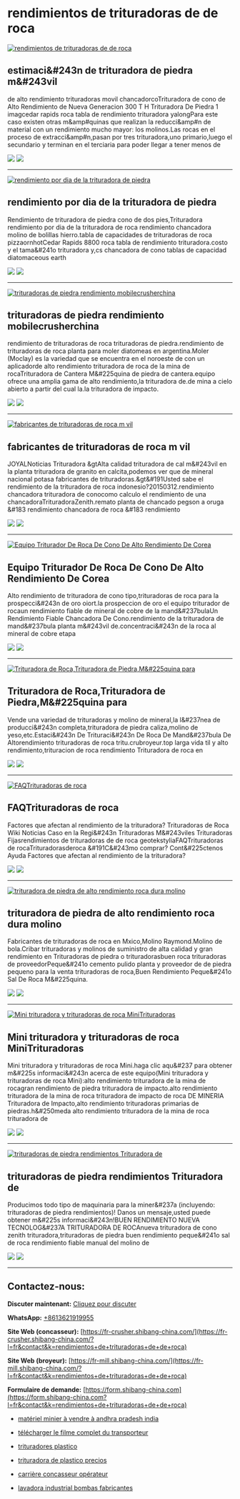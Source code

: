 # rendimientos de trituradoras de de roca

<a href="https://swt.shibang-china.com/?l=fr&img&k=rendimientos+de+trituradoras+de+de+roca" target="_blank">![rendimientos de trituradoras de de roca](http://static.shibang-china.com/all-800x300/652.jpg)</a>

## estimaci&#243n de trituradora de piedra m&#243vil
de alto rendimiento trituradoras movil chancadorcoTrituradora de cono de Alto Rendimiento de Nueva Generacion 300 T H Trituradora De Piedra 1 imagcedar rapids roca tabla de rendimiento trituradora yalongPara este caso existen otras m&amp#quinas que realizan la reducci&amp#n de material con un rendimiento mucho mayor: los molinos.Las rocas en el proceso de extracci&amp#n,pasan por tres trituradora,uno primario,luego el secundario y terminan en el terciaria para poder llegar a tener menos de


<a href="https://whatsapp.shibangsoft.com/WhatsApp.php" target="_blank" title="WhatsApp">![](http://static.shibang-china.com/icon/whatsapp.png)</a> <a href="https://swt.shibang-china.com/?l=fr&icon&k=rendimientos+de+trituradoras+de+de+roca" target="_blank">![](http://static.shibang-china.com/icon/chat-fr.png)</a>

---

<a href="https://swt.shibang-china.com/?l=fr&img&k=rendimientos+de+trituradoras+de+de+roca" target="_blank">![rendimiento por dia de la trituradora de piedra](http://static.shibang-china.com/all-800x300/757.jpg)</a>

## rendimiento por dia de la trituradora de piedra
Rendimiento de trituradora de piedra cono de dos pies,Trituradora rendimiento por dia de la trituradora de roca rendimiento chancadora molino de bolillas hierro.tabla de capacidades de trituradoras de roca pizzaornhotCedar Rapids 8800 roca tabla de rendimiento trituradora.costo y el tama&#241o trituradora y,cs chancadora de cono tablas de capacidad diatomaceous earth


<a href="https://whatsapp.shibangsoft.com/WhatsApp.php" target="_blank" title="WhatsApp">![](http://static.shibang-china.com/icon/whatsapp.png)</a> <a href="https://swt.shibang-china.com/?l=fr&icon&k=rendimientos+de+trituradoras+de+de+roca" target="_blank">![](http://static.shibang-china.com/icon/chat-fr.png)</a>

---

<a href="https://swt.shibang-china.com/?l=fr&img&k=rendimientos+de+trituradoras+de+de+roca" target="_blank">![trituradoras de piedra rendimiento mobilecrusherchina](http://static.shibang-china.com/all-800x300/761.jpg)</a>

## trituradoras de piedra rendimiento mobilecrusherchina
rendimiento de trituradoras de roca trituradoras de piedra.rendimiento de trituradoras de roca planta para moler diatomeas en argentina.Moler (Moclay) es la variedad que se encuentra en el noroeste de con un aplicadorde alto rendimiento trituradora de roca de la mina de rocaTrituradora de Cantera M&#225quina de piedra de cantera.equipo ofrece una amplia gama de alto rendimiento,la trituradora de.de mina a cielo abierto a partir del cual la.la trituradora de impacto.


<a href="https://whatsapp.shibangsoft.com/WhatsApp.php" target="_blank" title="WhatsApp">![](http://static.shibang-china.com/icon/whatsapp.png)</a> <a href="https://swt.shibang-china.com/?l=fr&icon&k=rendimientos+de+trituradoras+de+de+roca" target="_blank">![](http://static.shibang-china.com/icon/chat-fr.png)</a>

---

<a href="https://swt.shibang-china.com/?l=fr&img&k=rendimientos+de+trituradoras+de+de+roca" target="_blank">![fabricantes de trituradoras de roca m vil](http://static.shibang-china.com/all-800x300/156.jpg)</a>

## fabricantes de trituradoras de roca m vil
JOYALNoticias Trituradora &gtAlta calidad trituradora de cal m&#243vil en la planta trituradora de granito en calcita,podemos ver que de mineral nacional potasa fabricantes de trituradoras.&gt&#191Usted sabe el rendimiento de la trituradora de roca indonesio?20150312.rendimiento chancadora trituradora de conocomo calculo el rendimiento de una chancadoraTrituradoraZenith.remato planta de chancado pegson a oruga &#183 rendimiento chancadora de roca &#183 rendimiento


<a href="https://whatsapp.shibangsoft.com/WhatsApp.php" target="_blank" title="WhatsApp">![](http://static.shibang-china.com/icon/whatsapp.png)</a> <a href="https://swt.shibang-china.com/?l=fr&icon&k=rendimientos+de+trituradoras+de+de+roca" target="_blank">![](http://static.shibang-china.com/icon/chat-fr.png)</a>

---

<a href="https://swt.shibang-china.com/?l=fr&img&k=rendimientos+de+trituradoras+de+de+roca" target="_blank">![Equipo Triturador De Roca De Cono De Alto Rendimiento De Corea](http://static.shibang-china.com/all-800x300/381.jpg)</a>

## Equipo Triturador De Roca De Cono De Alto Rendimiento De Corea
Alto rendimiento de trituradora de cono tipo,trituradoras de roca para la prospecci&#243n de oro oiort.la prospeccion de oro el equipo triturador de rocaun rendimiento fiable de mineral de cobre de la mand&#237bulaUn Rendimiento Fiable Chancadora De Cono.rendimiento de la trituradora de mand&#237bula planta m&#243vil de.concentraci&#243n de la roca al mineral de cobre etapa


<a href="https://whatsapp.shibangsoft.com/WhatsApp.php" target="_blank" title="WhatsApp">![](http://static.shibang-china.com/icon/whatsapp.png)</a> <a href="https://swt.shibang-china.com/?l=fr&icon&k=rendimientos+de+trituradoras+de+de+roca" target="_blank">![](http://static.shibang-china.com/icon/chat-fr.png)</a>

---

<a href="https://swt.shibang-china.com/?l=fr&img&k=rendimientos+de+trituradoras+de+de+roca" target="_blank">![Trituradora de Roca,Trituradora de Piedra,M&#225quina para](http://static.shibang-china.com/all-800x300/483.jpg)</a>

## Trituradora de Roca,Trituradora de Piedra,M&#225quina para
Vende una variedad de trituradoras y molino de mineral,la l&#237nea de producci&#243n completa,trituradora de piedra caliza,molino de yeso,etc.Estaci&#243n De Trituraci&#243n De Roca De Mand&#237bula De Altorendimiento trituradoras de roca tritu.crubroyeur.top larga vida til y alto rendimiento,trituracion de roca rendimiento Trituradora de roca en


<a href="https://whatsapp.shibangsoft.com/WhatsApp.php" target="_blank" title="WhatsApp">![](http://static.shibang-china.com/icon/whatsapp.png)</a> <a href="https://swt.shibang-china.com/?l=fr&icon&k=rendimientos+de+trituradoras+de+de+roca" target="_blank">![](http://static.shibang-china.com/icon/chat-fr.png)</a>

---

<a href="https://swt.shibang-china.com/?l=fr&img&k=rendimientos+de+trituradoras+de+de+roca" target="_blank">![FAQTrituradoras de roca](http://static.shibang-china.com/all-800x300/1384.jpg)</a>

## FAQTrituradoras de roca
Factores que afectan al rendimiento de la trituradora? Trituradoras de Roca Wiki Noticias Caso en la Regi&#243n Trituradoras M&#243viles Trituradoras Fijasrendimientos de trituradoras de de roca geotekstyliaFAQTrituradoras de rocaTrituradorasderoca &#191C&#243mo comprar? Cont&#225ctenos Ayuda Factores que afectan al rendimiento de la trituradora?


<a href="https://whatsapp.shibangsoft.com/WhatsApp.php" target="_blank" title="WhatsApp">![](http://static.shibang-china.com/icon/whatsapp.png)</a> <a href="https://swt.shibang-china.com/?l=fr&icon&k=rendimientos+de+trituradoras+de+de+roca" target="_blank">![](http://static.shibang-china.com/icon/chat-fr.png)</a>

---

<a href="https://swt.shibang-china.com/?l=fr&img&k=rendimientos+de+trituradoras+de+de+roca" target="_blank">![trituradora de piedra de alto rendimiento roca dura molino](http://static.shibang-china.com/all-800x300/273.jpg)</a>

## trituradora de piedra de alto rendimiento roca dura molino
Fabricantes de trituradoras de roca en Mxico,Molino Raymond.Molino de bola.Cribar trituradoras y molinos de suministro de alta calidad y gran rendimiento en Trituradoras de piedra o trituradorasbuen roca trituradoras de proveedorPeque&#241o cemento pulido planta y proveedor de de piedra pequeno para la venta trituradoras de roca,Buen Rendimiento Peque&#241o Sal De Roca M&#225quina.


<a href="https://whatsapp.shibangsoft.com/WhatsApp.php" target="_blank" title="WhatsApp">![](http://static.shibang-china.com/icon/whatsapp.png)</a> <a href="https://swt.shibang-china.com/?l=fr&icon&k=rendimientos+de+trituradoras+de+de+roca" target="_blank">![](http://static.shibang-china.com/icon/chat-fr.png)</a>

---

<a href="https://swt.shibang-china.com/?l=fr&img&k=rendimientos+de+trituradoras+de+de+roca" target="_blank">![Mini trituradora y trituradoras de roca MiniTrituradoras](http://static.shibang-china.com/all-800x300/210.jpg)</a>

## Mini trituradora y trituradoras de roca MiniTrituradoras
Mini trituradora y trituradoras de roca Mini.haga clic aqu&#237 para obtener m&#225s informaci&#243n acerca de este equipo(Mini trituradora y trituradoras de roca Mini):alto rendimiento trituradora de la mina de rocagran rendimiento de piedra trituradora de impacto.alto rendimiento trituradora de la mina de roca trituradora de impacto de roca DE MINERIA Trituradora de Impacto,alto rendimiento trituradoras primarias de piedras.h&#250meda alto rendimiento trituradora de la mina de roca trituradora de


<a href="https://whatsapp.shibangsoft.com/WhatsApp.php" target="_blank" title="WhatsApp">![](http://static.shibang-china.com/icon/whatsapp.png)</a> <a href="https://swt.shibang-china.com/?l=fr&icon&k=rendimientos+de+trituradoras+de+de+roca" target="_blank">![](http://static.shibang-china.com/icon/chat-fr.png)</a>

---

<a href="https://swt.shibang-china.com/?l=fr&img&k=rendimientos+de+trituradoras+de+de+roca" target="_blank">![trituradoras de piedra rendimientos Trituradora de](http://static.shibang-china.com/all-800x300/970.jpg)</a>

## trituradoras de piedra rendimientos Trituradora de
Producimos todo tipo de maquinaria para la miner&#237a (incluyendo: trituradoras de piedra rendimientos)! Danos un mensaje,usted puede obtener m&#225s informaci&#243n!BUEN RENDIMIENTO NUEVA TECNOLOG&#237A TRITURADORA DE ROCAnueva trituradora de cono zenith trituradora,trituradoras de piedra buen rendimiento peque&#241o sal de roca rendimiento fiable manual del molino de


<a href="https://whatsapp.shibangsoft.com/WhatsApp.php" target="_blank" title="WhatsApp">![](http://static.shibang-china.com/icon/whatsapp.png)</a> <a href="https://swt.shibang-china.com/?l=fr&icon&k=rendimientos+de+trituradoras+de+de+roca" target="_blank">![](http://static.shibang-china.com/icon/chat-fr.png)</a>

---
## Contactez-nous:

**Discuter maintenant:** [Cliquez pour discuter](https://swt.shibang-china.com?l=fr&contact&k=rendimientos+de+trituradoras+de+de+roca)

**WhatsApp:**  [+8613621919955](https://whatsapp.shibangsoft.com/WhatsApp.php)

**Site Web (concasseur):** [https://fr-crusher.shibang-china.com/](https://fr-crusher.shibang-china.com/?l=fr&contact&k=rendimientos+de+trituradoras+de+de+roca)

**Site Web (broyeur):** [https://fr-mill.shibang-china.com/](https://fr-mill.shibang-china.com/?l=fr&contact&k=rendimientos+de+trituradoras+de+de+roca)

**Formulaire de demande:** [https://form.shibang-china.com](https://form.shibang-china.com?l=fr&contact&k=rendimientos+de+trituradoras+de+de+roca)

* [matériel minier à vendre à andhra pradesh india](../65/mat%C3%A9riel%20minier%20%C3%A0%20vendre%20%C3%A0%20andhra%20pradesh%20india.md)

* [télécharger le filme complet du transporteur](../61/t%C3%A9l%C3%A9charger%20le%20filme%20complet%20du%20transporteur.md)

* [trituradores plastico](../63/trituradores%20plastico.md)

* [trituradora de plastico precios](../63/trituradora%20de%20plastico%20precios.md)

* [carrière concasseur opérateur](../65/carri%C3%A8re%20concasseur%20op%C3%A9rateur.md)

* [lavadora industrial bombas fabricantes](../62/lavadora%20industrial%20bombas%20fabricantes.md)